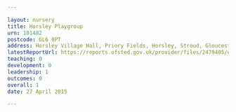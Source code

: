 ```yaml
---

layout: nursery
title: Horsley Playgroup
urn: 101482
postcode: GL6 0PT
address: Horsley Village Hall, Priory Fields, Horsley, Stroud, Gloucestershire, GL6 0PT
latestReportUrl: https://reports.ofsted.gov.uk/provider/files/2479405/urn/101482.pdf
teaching: 0
development: 0
leadership: 1
outcomes: 0
overall: 1
date: 27 April 2015

---
```

